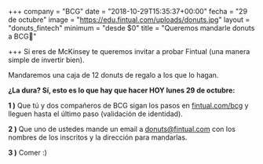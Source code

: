 +++
company = "BCG"
date = "2018-10-29T15:35:37+00:00"
fecha = "29 de octubre"
image = "https://edu.fintual.com/uploads/donuts.jpg"
layout = "donuts_fintech"
minimum = "desde $0"
title = "Queremos mandarle donuts a BCG🍩"

+++
Si eres de McKinsey te queremos invitar a probar Fintual (una manera simple de invertir bien).

Mandaremos una caja de 12 donuts de regalo a los que lo hagan.

**¿La dura? Sí, esto es lo que hay que hacer HOY lunes 29 de octubre:**

**1 )** Que tú y dos compañeros de BCG sigan los pasos en [fintual.com/bcg](www.fintual.com/bcg) y lleguen hasta el último paso (validación de identidad).

**2 )** Que uno de ustedes mande un email a donuts@fintual.com con los nombres de los inscritos y la dirección para mandarlas.

**3 )** Comer :)